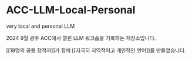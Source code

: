 # ACC-LLM-Local-Personal
 very local and personal LLM

2024 9월 광주 ACC에서 열린 LLM 워크숍을 기록하는 저장소입니다.

[[18명의 공동 창작자]]가 함께 [[지극히 지역적이고 개인적인 언어]]를 만들었습니다.




